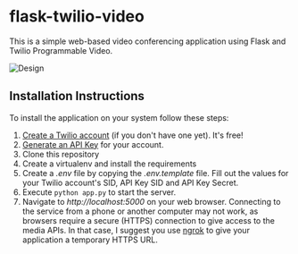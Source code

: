 # flask-twilio-video

This is a simple web-based video conferencing application using Flask and Twilio Programmable Video.

![Design](screenshot.jpg)

## Installation Instructions

To install the application on your system follow these steps:

1. [Create a Twilio account](https://www.twilio.com) (if you don't have one yet). It's free!
2. [Generate an API Key](https://www.twilio.com/console/project/api-keys) for your account.
3. Clone this repository
4. Create a virtualenv and install the requirements
5. Create a *.env* file by copying the *.env.template* file. Fill out the values for your Twilio account's SID, API Key SID and API Key Secret.
6. Execute `python app.py` to start the server.
7. Navigate to *http://localhost:5000* on your web browser. Connecting to the service from a phone or another computer may not work, as browsers require a secure (HTTPS) connection to give access to the media APIs. In that case, I suggest you use [ngrok](https://ngrok.com/) to give your application a temporary HTTPS URL.
